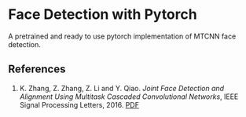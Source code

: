 # Face Detection with Pytorch
A pretrained and ready to use pytorch implementation of MTCNN face detection. 

## References
1. K. Zhang, Z. Zhang, Z. Li and Y. Qiao. _Joint Face Detection and Alignment Using Multitask Cascaded Convolutional Networks_, IEEE Signal Processing Letters, 2016. [PDF](https://kpzhang93.github.io/MTCNN_face_detection_alignment/paper/spl.pdf)
